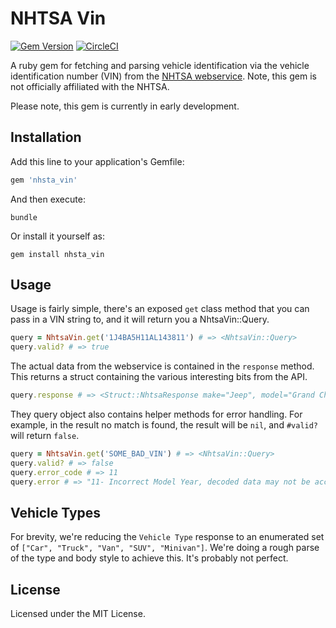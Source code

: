# NHTSA Vin

[![Gem Version](https://badge.fury.io/rb/nhtsa_vin.svg)](https://badge.fury.io/rb/nhtsa_vin)
[![CircleCI](https://circleci.com/gh/deliv/nhtsa_vin.svg?style=svg)](https://circleci.com/gh/deliv/nhtsa_vin)

A ruby gem for fetching and parsing vehicle identification via the vehicle identification number (VIN) from the [NHTSA webservice](https://vpic.nhtsa.dot.gov/api/Home). Note, this gem is not officially affiliated with the NHTSA.

Please note, this gem is currently in early development. 

## Installation

Add this line to your application's Gemfile:

```ruby
gem 'nhsta_vin'
```

And then execute:

    bundle

Or install it yourself as:

    gem install nhsta_vin

## Usage

Usage is fairly simple, there's an exposed `get` class method that you can pass in a VIN string to, and it will return you a NhtsaVin::Query.  

```ruby
query = NhtsaVin.get('1J4BA5H11AL143811') # => <NhtsaVin::Query>
query.valid? # => true
```

The actual data from the webservice is contained in the `response` method. This returns a struct containing the various interesting bits from the API.

```ruby
query.response # => <Struct::NhtsaResponse make="Jeep", model="Grand Cherokee", trim="Laredo/Rocky Mountain Edition", type="SUV", year="2008", size=nil, ... doors=4>
```

They query object also contains helper methods for error handling. For example, in the result no match is found, the result will be `nil`, and `#valid?` will return `false`. 

```ruby
query = NhtsaVin.get('SOME_BAD_VIN') # => <NhtsaVin::Query>
query.valid? # => false
query.error_code # => 11
query.error # => "11- Incorrect Model Year, decoded data may not be accurate"
```


Vehicle Types
----

For brevity, we're reducing the `Vehicle Type` response to an enumerated set of `["Car", "Truck", "Van", "SUV", "Minivan"]`. We're doing a rough parse of the type and body style to achieve this. It's probably not perfect. 


## License

Licensed under the MIT License.
